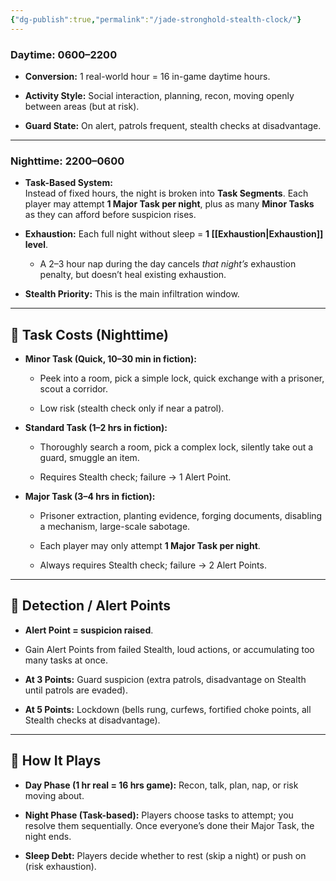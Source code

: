 ```yaml
---
{"dg-publish":true,"permalink":"/jade-stronghold-stealth-clock/"}
---
```


### **Daytime: 0600–2200**

- **Conversion:** 1 real-world hour = 16 in-game daytime hours.
    
- **Activity Style:** Social interaction, planning, recon, moving openly between areas (but at risk).
    
- **Guard State:** On alert, patrols frequent, stealth checks at disadvantage.
    

---

### **Nighttime: 2200–0600**

- **Task-Based System:**  
    Instead of fixed hours, the night is broken into **Task Segments**. Each player may attempt **1 Major Task per night**, plus as many **Minor Tasks** as they can afford before suspicion rises.
    
- **Exhaustion:** Each full night without sleep = **1 [[Exhaustion\|Exhaustion]] level**.
    
    - A 2–3 hour nap during the day cancels _that night’s_ exhaustion penalty, but doesn’t heal existing exhaustion.
        
- **Stealth Priority:** This is the main infiltration window.
    

---

## 🎲 **Task Costs (Nighttime)**

- **Minor Task (Quick, 10–30 min in fiction):**
    
    - Peek into a room, pick a simple lock, quick exchange with a prisoner, scout a corridor.
        
    - Low risk (stealth check only if near a patrol).
        
- **Standard Task (1–2 hrs in fiction):**
    
    - Thoroughly search a room, pick a complex lock, silently take out a guard, smuggle an item.
        
    - Requires Stealth check; failure → 1 Alert Point.
        
- **Major Task (3–4 hrs in fiction):**
    
    - Prisoner extraction, planting evidence, forging documents, disabling a mechanism, large-scale sabotage.
        
    - Each player may only attempt **1 Major Task per night**.
        
    - Always requires Stealth check; failure → 2 Alert Points.
        

---

## 👀 **Detection / Alert Points**

- **Alert Point = suspicion raised**.
    
- Gain Alert Points from failed Stealth, loud actions, or accumulating too many tasks at once.
    
- **At 3 Points:** Guard suspicion (extra patrols, disadvantage on Stealth until patrols are evaded).
    
- **At 5 Points:** Lockdown (bells rung, curfews, fortified choke points, all Stealth checks at disadvantage).
    

---

## 🔄 **How It Plays**

- **Day Phase (1 hr real = 16 hrs game):** Recon, talk, plan, nap, or risk moving about.
    
- **Night Phase (Task-based):** Players choose tasks to attempt; you resolve them sequentially. Once everyone’s done their Major Task, the night ends.
    
- **Sleep Debt:** Players decide whether to rest (skip a night) or push on (risk exhaustion).